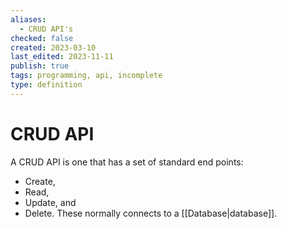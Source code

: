 ```yaml
---
aliases:
  - CRUD API's
checked: false
created: 2023-03-10
last_edited: 2023-11-11
publish: true
tags: programming, api, incomplete
type: definition
---
```

# CRUD API

A CRUD API is one that has a set of standard end points:
- Create,
- Read,
- Update, and
- Delete.
These normally connects to a [[Database|database]].
